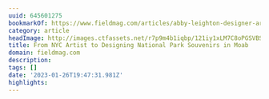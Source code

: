 ```yaml
---
uuid: 645601275
bookmarkOf: https://www.fieldmag.com/articles/abby-leighton-designer-artist-interview
category: article
headImage: http://images.ctfassets.net/r7p9m4b1iqbp/121iy1xLM7C8oPGSVBSrcZ/5cc44afdaa5ae05e96c464d691f97f35/Abby-Leighton-Headshot.jpg?w=1000
title: From NYC Artist to Designing National Park Souvenirs in Moab
domain: fieldmag.com
description:
tags: []
date: '2023-01-26T19:47:31.981Z'
highlights:
---
```




